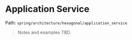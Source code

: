 # Application Service

Path: `spring/architecture/hexagonal/application_service`

> Notes and examples TBD.
